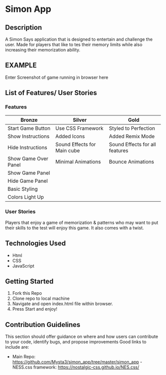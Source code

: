 # Simon App

## Description

A Simon Says application that is designed to entertain and challenge the user. Made for players that like to tes their memory limits while also increasing their memorization ability.

## EXAMPLE

Enter Screenshot of game running in browser here

## List of Features/ User Stories

### Features

| Bronze               | Silver                      | Gold                           |
| -------------------- | --------------------------- | ------------------------------ |
| Start Game Button    | Use CSS Framework           | Styled to Perfection           |
| Show Instructions    | Added Icons                 | Added Remix Mode               |
| Hide Instructions    | Sound Effects for Main cube | Sound Effects for all features |
| Show Game Over Panel | Minimal Animations          | Bounce Animations              |
| Show Game Panel      |
| Hide Game Panel      |
| Basic Styling        |
| Colors Light Up      |

### User Stories

Players that enjoy a game of memorization & patterns who may want to put their skills to the test will enjoy this game. It also comes with a twist.

## Technologies Used

- Html
- CSS
- JavaScript

## Getting Started

1. Fork this Repo
2. Clone repo to local machine
3. Navigate and open index.html file within browser.
4. Press Start and enjoy!

## Contribution Guidelines

This section should offer guidance on where and how users can contribute to your code, identify bugs, and propose improvements
Good links to include are:

- Main Repo: https://github.com/Mysta3/simon_app/tree/master/simon_app
  -NESS.css framework: https://nostalgic-css.github.io/NES.css/
